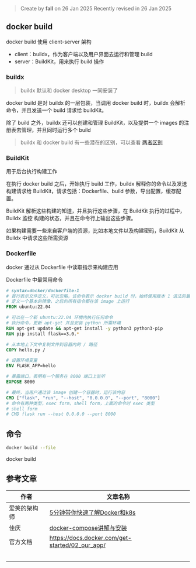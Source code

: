 > Create by **fall** on 26 Jan 2025
> Recently revised in 26 Jan 2025



## docker build

docker build 使用 client-server 架构

- client：buildx，作为客户端以及用户界面去运行和管理 build
- server：BuildKit，用来执行 build 操作

### buildx

> buildx 默认和 docker desktop 一同安装了

docker build 是对 buildx 的一层包装，当调用 docker build 时，buildx 会解析命令，并且发送一个 build 请求给 buildKit。

除了 build 之外，buildx 还可以创建和管理 BuildKit，以及提供一个 images 的注册表去管理，并且同时运行多个 build

> buildx 和 docker build 有一些潜在的区别，可以查看 [两者区别](https://docs.docker.com/build/builders/#difference-between-docker-build-and-docker-buildx-build)

### BuildKit

用于后台执行构建工作

在执行 docker build 之后，开始执行 build 工作，buildx 解释你的命令以及发送构建请求给 BuildKit，请求包括：Dockerfile、build 参数，导出配置，缓存配置。

BuildKit 解析这些构建的知道，并且执行这些步骤，在 BuildKit 执行的过程中，Buildx 监控 构建的状态，并且在命令行上输出这些步骤。

如果构建需要一些来自客户端的资源，比如本地文件以及构建密码，BuildKit 从 Buildx 中请求这些所需资源

### Dockerfile

docker 通过从 Dockerfile 中读取指示来构建应用

Dockerfile 中最常用命令

```dockerfile
# syntax=docker/dockerfile:1
# 首行表示文件定义，可以忽略，该命令表示 docker build 时，始终使用版本 1 语法的最新版本
# 定义一个基本的镜像，之后的所有指令都在该 image 上运行
FROM ubuntu:22.04

# 可以在一个新 ubuntu:22.04 环境内执行任何命令
# 执行命令，更新 apt-get 并且安装 python 所需环境
RUN apt-get update && apt-get install -y python3 python3-pip
RUN pip install flask==3.0.*

# 从本地上下文中复制文件到容器内的 / 路径
COPY hello.py /

# 设置环境变量
ENV FLASK_APP=hello

# 暴露端口，表明有一个服务在 8000 端口上监听
EXPOSE 8000

# 最终，当用户通过该 image 创建一个容器时，运行该内容
CMD ["flask", "run", "--host", "0.0.0.0", "--port", "8000"]
# 命令有两种类型，exec form，shell form，上面的命令时 exec 类型
# shell form
# CMD flask run --host 0.0.0.0 --port 8000
```





## 命令

```bash
docker build --file
```



docker build 

## 参考文章

| 作者         | 文章名称                                                     |
| ------------ | ------------------------------------------------------------ |
| 爱笑的架构师 | [5分钟带你快速了解Docker和k8s](https://juejin.cn/post/6913568633813729294) |
| 佳庆         | [docker-compose讲解与安装](https://juejin.cn/post/7220730324752859195) |
| 官方文档     | https://docs.docker.com/get-started/02_our_app/              |
|              |                                                              |
|              |                                                              |
|              |                                                              |
|              |                                                              |
|              |                                                              |

